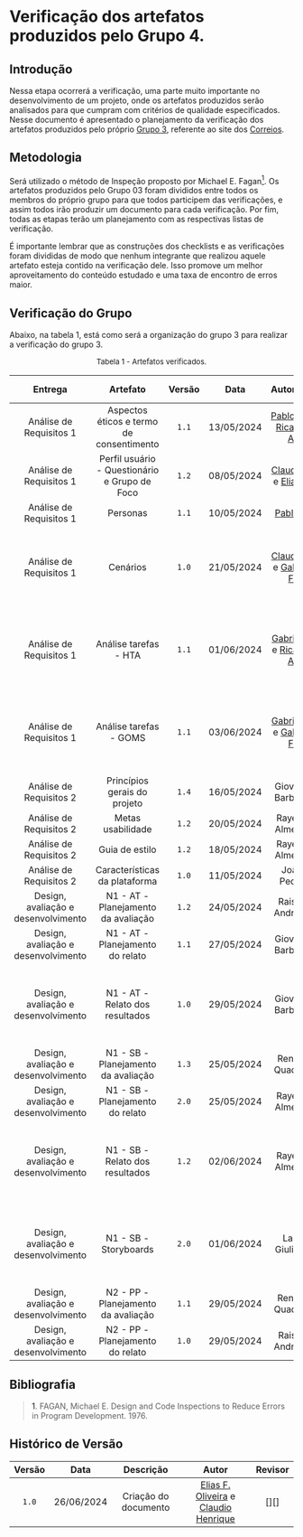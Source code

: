 # Verificação dos artefatos produzidos pelo Grupo 4.

## Introdução

Nessa etapa ocorrerá a verificação, uma parte muito importante no desenvolvimento de um projeto, onde os artefatos produzidos serão analisados para que cumpram com critérios de qualidade especificados. Nesse documento é apresentado o planejamento da verificação dos artefatos produzidos pelo próprio [Grupo 3](https://interacao-humano-computador.github.io/2024.1-Correios/), referente ao site dos [Correios](https://www.correios.com.br).


## Metodologia

Será utilizado o método de Inspeção proposto por Michael E. Fagan<a href="#ref1"><sup>1</sup></a>. Os artefatos produzidos pelo Grupo 03 foram divididos entre todos os membros do próprio grupo para que todos participem das verificações, e assim todos irão produzir um documento para cada verificação. Por fim, todas as etapas terão um planejamento com as respectivas listas de verificação.

É importante lembrar que as construções dos checklists e as verificações foram divididas de modo que nenhum integrante que realizou aquele artefato esteja contido na verificação dele. Isso promove um melhor aproveitamento do conteúdo estudado e uma taxa de encontro de erros maior.

## Verificação do Grupo

Abaixo, na tabela 1, está como será a organização do grupo 3 para realizar a verificação do grupo 3.

<font size="2"><p style="text-align: center">Tabela 1 - Artefatos verificados.</p></font>

|Entrega|Artefato|Versão|Data|Autor(es)|Verificado por|
|:---:|:--:|:----:|:----:|:----:|:----:|
|Análise de Requisitos 1| Aspectos éticos e termo de consentimento | `1.1`|13/05/2024|  [Pablo S.][PabloGH] e [Ricardo A.][RicardoGH] | [Elias F.][EliasGH]|
|Análise de Requisitos 1| Perfil usuário - Questionário e Grupo de Foco | `1.2`|08/05/2024| [Claudio H][ClaudioGH] e [Elias F.][EliasGH]|  [Gabriel F.][GabrielFGH]|
|Análise de Requisitos 1| Personas | `1.1`|10/05/2024|  [Pablo S.][PabloGH] | [Claudio H][ClaudioGH] |
|Análise de Requisitos 1| Cenários | `1.0`|21/05/2024|  [Claudio H][ClaudioGH] e   [Gabriel F.][GabrielFGH] |[Claudio H.][ClaudioGH], [Elias F.][EliasGH], [Gabriel B.][GabrielBGH], [Gabriel F.][GabrielFGH], [Pablo S.][PabloGH] e [Ricardo A.][RicardoGH] |
|Análise de Requisitos 1| Análise tarefas - HTA	 | `1.1`|01/06/2024| [Gabriel F.][GabrielFGH] e [Ricardo A.][RicardoGH]  |[Claudio H.][ClaudioGH], [Elias F.][EliasGH], [Gabriel B.][GabrielBGH], [Gabriel F.][GabrielFGH], [Pablo S.][PabloGH] e [Ricardo A.][RicardoGH] |
|Análise de Requisitos 1| Análise tarefas - GOMS | `1.1`|03/06/2024|[Gabriel B.][GabrielBGH] e [Gabriel F.][GabrielFGH] |[Claudio H.][ClaudioGH], [Elias F.][EliasGH], [Gabriel B.][GabrielBGH], [Gabriel F.][GabrielFGH], [Pablo S.][PabloGH] e [Ricardo A.][RicardoGH] |
|Análise de Requisitos 2| Princípios gerais do projeto | `1.4`|16/05/2024| Giovana Barbosa | [Ricardo A.][RicardoGH] |
|Análise de Requisitos 2| Metas usabilidade | `1.2`|20/05/2024| Rayene Almeida |[Claudio H][ClaudioGH] |
|Análise de Requisitos 2| Guia de estilo | `1.2`|18/05/2024| Rayene Almeida |[Elias F.][EliasGH]  |
|Análise de Requisitos 2| Características da plataforma | `1.0`|11/05/2024| João Pedro |  [Gabriel B.][GabrielBGH] |
|Design, avaliação e desenvolvimento| N1 - AT - Planejamento da avaliação | `1.2`|24/05/2024| Raissa Andrade | [Gabriel F.][GabrielFGH]  |
|Design, avaliação e desenvolvimento| N1 - AT - Planejamento do relato | `1.1`|27/05/2024| Giovana Barbosa |  [Pablo S.][PabloGH]  |
|Design, avaliação e desenvolvimento| N1 - AT - Relato dos resultados | `1.0`|29/05/2024| Giovana Barbosa | [Claudio H.][ClaudioGH], [Elias F.][EliasGH], [Gabriel B.][GabrielBGH], [Gabriel F.][GabrielFGH], [Pablo S.][PabloGH] e [Ricardo A.][RicardoGH]  |
|Design, avaliação e desenvolvimento| N1 - SB - Planejamento da avaliação	 | `1.3`|25/05/2024| Renata Quadros | [Ricardo A.][RicardoGH]  |
|Design, avaliação e desenvolvimento| N1 - SB - Planejamento do relato	 | `2.0`|25/05/2024| Rayene Almeida | [Claudio H][ClaudioGH]   |
|Design, avaliação e desenvolvimento| N1 - SB - Relato dos resultados	 | `1.2`|02/06/2024| Rayene Almeida | [Claudio H.][ClaudioGH], [Elias F.][EliasGH], [Gabriel B.][GabrielBGH], [Gabriel F.][GabrielFGH], [Pablo S.][PabloGH] e [Ricardo A.][RicardoGH]  |
|Design, avaliação e desenvolvimento| N1 - SB - Storyboards	 | `2.0`|01/06/2024| Lara Giuliana | [Claudio H.][ClaudioGH], [Elias F.][EliasGH], [Gabriel B.][GabrielBGH], [Gabriel F.][GabrielFGH], [Pablo S.][PabloGH] e [Ricardo A.][RicardoGH]  |
|Design, avaliação e desenvolvimento| N2 - PP - Planejamento da avaliação	 | `1.1`|29/05/2024| Renata Quadros | [Elias F.][EliasGH]   |
|Design, avaliação e desenvolvimento| N2 - PP - Planejamento do relato	 | `1.0`|29/05/2024| Raissa Andrade | [Gabriel B.][GabrielBGH]  |



## Bibliografia

> <a id="ref1">1</a>. FAGAN, Michael E. Design and Code Inspections to Reduce Errors in Program Development. 1976.


## Histórico de Versão

| Versão | Data | Descrição | Autor | Revisor
|:-:|:-:|:-:|:-:|:-:|
|`1.0`| 26/06/2024 | Criação do documento| [Elias F. Oliveira][EliasGH] e [Claudio Henrique][ClaudioGH]  | [][] |

[ClaudioGH]: https://github.com/claudiohsc
[EliasGH]: https://github.com/EliasOliver21
[GabrielBGH]: https://github.com/Bertolazi
[GabrielFGH]: https://github.com/MMcLovin
[PabloGH]: https://github.com/pabloheika
[RicardoGH]: https://www.github.com/avmricardo